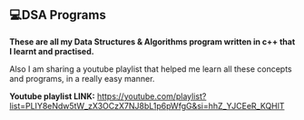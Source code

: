 ## 💻DSA Programs

**These are all my Data Structures & Algorithms program written in c++ that I learnt and practised.**

Also I am sharing a youtube playlist that helped me learn all these concepts and programs, in a really easy manner.

**Youtube playlist LINK:** https://youtube.com/playlist?list=PLIY8eNdw5tW_zX3OCzX7NJ8bL1p6pWfgG&si=hhZ_YJCEeR_KQHlT
